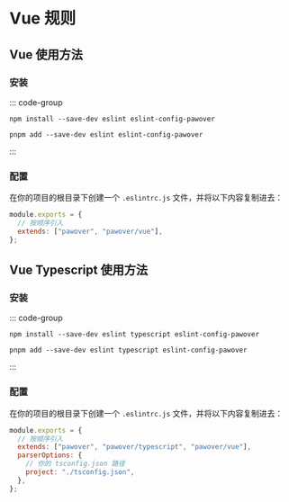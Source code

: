 # Vue 规则

## Vue 使用方法

### 安装

::: code-group

```shell [npm]
npm install --save-dev eslint eslint-config-pawover
```

```shell [pnpm]
pnpm add --save-dev eslint eslint-config-pawover
```

:::

### 配置

在你的项目的根目录下创建一个 `.eslintrc.js` 文件，并将以下内容复制进去：

```js
module.exports = {
  // 按顺序引入
  extends: ["pawover", "pawover/vue"],
};
```

## Vue Typescript 使用方法

### 安装

::: code-group

```shell [npm]
npm install --save-dev eslint typescript eslint-config-pawover
```

```shell [pnpm]
pnpm add --save-dev eslint typescript eslint-config-pawover
```

:::

### 配置

在你的项目的根目录下创建一个 `.eslintrc.js` 文件，并将以下内容复制进去：

```js
module.exports = {
  // 按顺序引入
  extends: ["pawover", "pawover/typescript", "pawover/vue"],
  parserOptions: {
    // 你的 tsconfig.json 路径
    project: "./tsconfig.json",
  },
};
```
